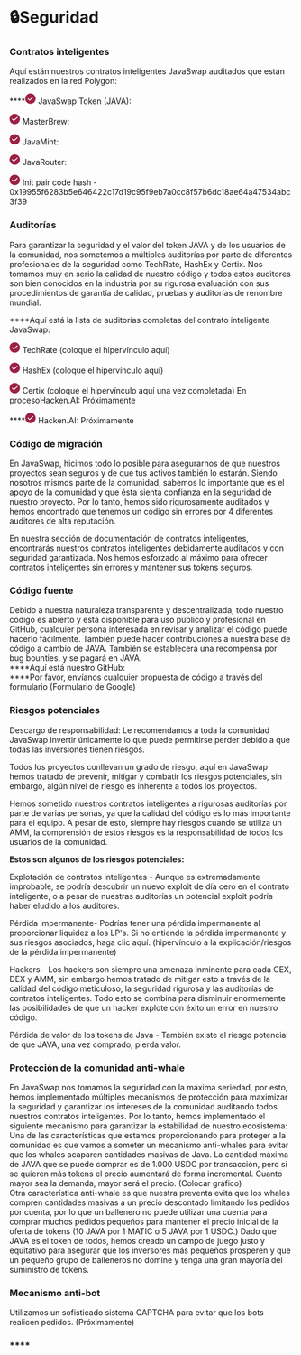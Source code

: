 # 🔒Seguridad

### **Contratos inteligentes**

Aquí están nuestros contratos inteligentes JavaSwap auditados que están realizados en la red Polygon: 

\*\*\*\*![](.gitbook/assets/image%20%283%29.png) JavaSwap Token \(JAVA\): 

![](.gitbook/assets/image%20%283%29.png) MasterBrew:

![](.gitbook/assets/image%20%283%29.png) JavaMint: 

![](.gitbook/assets/image%20%283%29.png) JavaRouter: 

![](.gitbook/assets/image%20%283%29.png) Init pair code hash - 0x19955f6283b5e646422c17d19c95f9eb7a0cc8f57b6dc18ae64a47534abc3f39

### **Auditorías**

Para garantizar la seguridad y el valor del token JAVA y de los usuarios de la comunidad, nos sometemos a múltiples auditorías por parte de diferentes profesionales de la seguridad como TechRate, HashEx y Certix. Nos tomamos muy en serio la calidad de nuestro código y todos estos auditores son bien conocidos en la industria por su rigurosa evaluación con sus procedimientos de garantía de calidad, pruebas y auditorías de renombre mundial.  
  
****Aquí está la lista de auditorías completas del contrato inteligente JavaSwap:

![](.gitbook/assets/image%20%283%29.png) TechRate \(coloque el hipervínculo aquí\)

![](.gitbook/assets/image%20%283%29.png) HashEx \(coloque el hipervínculo aquí\)

![](.gitbook/assets/image%20%283%29.png) Certix \(coloque el hipervínculo aquí una vez completada\) En procesoHacken.AI: Próximamente

\*\*\*\*![](.gitbook/assets/image%20%283%29.png) Hacken.AI: Próximamente

### **Código de migración**

En JavaSwap, hicimos todo lo posible para asegurarnos de que nuestros proyectos sean seguros y de que tus activos también lo estarán. Siendo nosotros mismos parte de la comunidad, sabemos lo importante que es el apoyo de la comunidad y que ésta sienta confianza en la seguridad de nuestro proyecto. Por lo tanto, hemos sido rigurosamente auditados y hemos encontrado que tenemos un código sin errores por 4 diferentes auditores de alta reputación. 

En nuestra sección de documentación de contratos inteligentes, encontrarás nuestros contratos inteligentes debidamente auditados y con seguridad garantizada. Nos hemos esforzado al máximo para ofrecer contratos inteligentes sin errores y mantener sus tokens seguros.  


### **Código fuente**

Debido a nuestra naturaleza transparente y descentralizada, todo nuestro código es abierto y está disponible para uso público y profesional en GitHub, cualquier persona interesada en revisar y analizar el código puede hacerlo fácilmente. También puede hacer contribuciones a nuestra base de código a cambio de JAVA. También se establecerá una recompensa por bug bounties. y se pagará en JAVA.   
****Aquí está nuestro GitHub:   
****Por favor, envíanos cualquier propuesta de código a través del formulario \(Formulario de Google\)  


### Riesgos potenciales

Descargo de responsabilidad: Le recomendamos a toda la comunidad JavaSwap invertir únicamente lo que puede permitirse perder debido a que todas las inversiones tienen riesgos.

Todos los proyectos conllevan un grado de riesgo, aquí en JavaSwap hemos tratado de prevenir, mitigar y combatir los riesgos potenciales, sin embargo, algún nivel de riesgo es inherente a todos los proyectos.

Hemos sometido nuestros contratos inteligentes a rigurosas auditorías por parte de varias personas, ya que la calidad del código es lo más importante para el equipo. A pesar de esto, siempre hay riesgos cuando se utiliza un AMM, la comprensión de estos riesgos es la responsabilidad de todos los usuarios de la comunidad.   
  
**Estos son algunos de los riesgos potenciales:**

Explotación de contratos inteligentes - Aunque es extremadamente improbable, se podría descubrir un nuevo exploit de día cero en el contrato inteligente, o a pesar de nuestras auditorías un potencial exploit podría haber eludido a los auditores.

Pérdida impermanente- Podrías tener una pérdida impermanente al proporcionar liquidez a los LP's. Si no entiende la pérdida impermanente y sus riesgos asociados, haga clic aquí. \(hipervínculo a la explicación/riesgos de la pérdida impermanente\)

Hackers - Los hackers son siempre una amenaza inminente para cada CEX, DEX y AMM, sin embargo hemos tratado de mitigar esto a través de la calidad del código meticuloso, la seguridad rigurosa y las auditorías de contratos inteligentes. Todo esto se combina para disminuir enormemente las posibilidades de que un hacker explote con éxito un error en nuestro código.

Pérdida de valor de los tokens de Java - También existe el riesgo potencial de que JAVA, una vez comprado, pierda valor.

### Protección de la comunidad anti-whale

En JavaSwap nos tomamos la seguridad con la máxima seriedad, por esto, hemos implementado múltiples mecanismos de protección para maximizar la seguridad y garantizar los intereses de la comunidad auditando todos nuestros contratos inteligentes. Por lo tanto, hemos implementado el siguiente mecanismo para garantizar la estabilidad de nuestro ecosistema:   
Una de las características que estamos proporcionando para proteger a la comunidad es que vamos a someter un mecanismo anti-whales para evitar que los whales acaparen cantidades masivas de Java. La cantidad máxima de JAVA que se puede comprar es de 1.000 USDC por transacción, pero si se quieren más tokens el precio aumentará de forma incremental. Cuanto mayor sea la demanda, mayor será el precio. \(Colocar gráfico\)  
Otra característica anti-whale es que nuestra preventa evita que los whales compren cantidades masivas a un precio descontado limitando los pedidos por cuenta, por lo que un ballenero no puede utilizar una cuenta para comprar muchos pedidos pequeños para mantener el precio inicial de la oferta de tokens \(10 JAVA por 1 MATIC o 5 JAVA por 1 USDC.\) Dado que JAVA es el token de todos, hemos creado un campo de juego justo y equitativo para asegurar que los inversores más pequeños prosperen y que un pequeño grupo de balleneros no domine y tenga una gran mayoría del suministro de tokens. 

### **Mecanismo anti-bot**

Utilizamos un sofisticado sistema CAPTCHA para evitar que los bots realicen pedidos. \(Próximamente\)

###  ****

